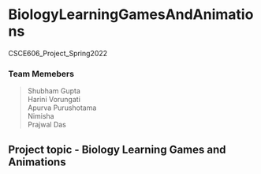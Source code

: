 # BiologyLearningGamesAndAnimations
CSCE606_Project_Spring2022


### Team Memebers

> Shubham Gupta\
> Harini Vorungati\
> Apurva Purushotama\
> Nimisha \
> Prajwal Das



## Project topic - Biology Learning Games and Animations ##
